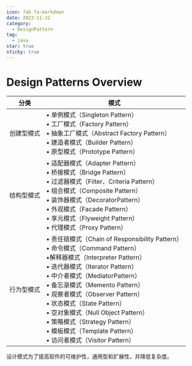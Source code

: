 ```yaml
---
icon: fab fa-markdown
date: 2023-11-22
category:
  - DesignPattern
tag:
  - java
star: true
sticky: true
---
```


# Design Patterns Overview

| 分类 | 模式 |
| --- | --- |
| 创建型模式 | • 单例模式（Singleton Pattern）<br>• 工厂模式（Factory Pattern）<br>• 抽象工厂模式（Abstract Factory Pattern）<br>• 建造者模式（Builder Pattern）<br>• 原型模式（Prototype Pattern） |
| 结构型模式 | • 适配器模式（Adapter Pattern）<br>• 桥接模式（Bridge Pattern）<br>• 过滤器模式（Filter、Criteria Pattern）<br>• 组合模式（Composite Pattern）<br>• 装饰器模式（DecoratorPattern）<br>• 外观模式（Facade Pattern）<br>• 享元模式（Flyweight Pattern）<br>• 代理模式（Proxy Pattern） |
| 行为型模式 | • 责任链模式（Chain of Responsibility Pattern）<br>• 命令模式（Command Pattern）<br>•解释器模式（Interpreter Pattern）<br>• 迭代器模式（Iterator Pattern）<br>• 中介者模式（MediatorPattern）<br>• 备忘录模式（Memento Pattern）<br>• 观察者模式（Observer Pattern）<br>• 状态模式（State Pattern）<br>• 空对象模式（Null Object Pattern）<br>• 策略模式（Strategy Pattern）<br>• 模板模式（Template Pattern）<br>• 访问者模式（Visitor Pattern） |

设计模式为了提高软件的可维护性，通用型和扩展性，并降低复杂度。
